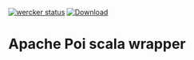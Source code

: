 [![wercker status](https://app.wercker.com/status/7633c4a5a1aea191ae390d048922fa4d/s/master "wercker status")](https://app.wercker.com/project/byKey/7633c4a5a1aea191ae390d048922fa4d)
[ ![Download](https://api.bintray.com/packages/cuzfrog/maven/excela/images/download.svg) ](https://bintray.com/cuzfrog/maven/excela/_latestVersion)
# Apache Poi scala wrapper



